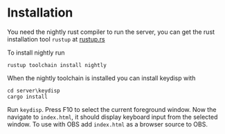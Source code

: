 # Installation

You need the nightly rust compiler to run the server, you can get the rust installation tool ```rustup``` at [rustup.rs](https://rustup.rs/)


To install nightly run
```
rustup toolchain install nightly
```

When the nightly toolchain is installed you can install keydisp with
```
cd server\keydisp
cargo install
```

Run ```keydisp```. Press F10 to select the current foreground window. Now the navigate to ```index.html```, it should display keyboard input from the selected window. To use with OBS add ```index.html``` as a browser source to OBS.
